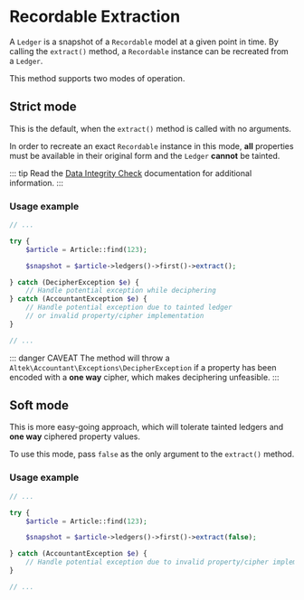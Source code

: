 # Recordable Extraction
A `Ledger` is a snapshot of a `Recordable` model at a given point in time.
By calling the `extract()` method, a `Recordable` instance can be recreated from a `Ledger`.

This method supports two modes of operation.

## Strict mode
This is the default, when the `extract()` method is called with no arguments.

In order to recreate an exact `Recordable` instance in this mode, **all** properties must be available in their original form and the `Ledger` **cannot** be tainted.

::: tip
Read the [Data Integrity Check](data-integrity-check.md) documentation for additional information.
:::

### Usage example
```php
// ...

try {
    $article = Article::find(123);

    $snapshot = $article->ledgers()->first()->extract();

} catch (DecipherException $e) {
    // Handle potential exception while deciphering
} catch (AccountantException $e) {
    // Handle potential exception due to tainted ledger
    // or invalid property/cipher implementation
}

// ...
```

::: danger CAVEAT
The method will throw a `Altek\Accountant\Exceptions\DecipherException` if a property has been encoded with a **one way** cipher, which makes deciphering unfeasible.
:::

## Soft mode
This is more easy-going approach, which will tolerate tainted ledgers and **one way** ciphered property values.
 
To use this mode, pass `false` as the only argument to the `extract()` method.

### Usage example
```php
// ...

try {
    $article = Article::find(123);

    $snapshot = $article->ledgers()->first()->extract(false);

} catch (AccountantException $e) {
    // Handle potential exception due to invalid property/cipher implementation
}

// ...
```
